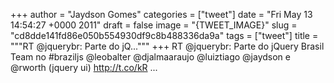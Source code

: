 
+++
author = "Jaydson Gomes"
categories = ["tweet"]
date = "Fri May 13 14:54:27 +0000 2011"
draft = false
image = "{TWEET_IMAGE}"
slug = "cd8dde141fd86e050b554930df9c8b488336da9a"
tags = ["tweet"]
title = """RT @jquerybr: Parte do jQ..."""
+++
RT @jquerybr: Parte do jQuery Brasil Team no #braziljs @leobalter @djalmaaraujo @luiztiago @jaydson e @rworth (jquery ui) http://t.co/kR ...
